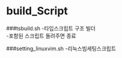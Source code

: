 # build_Script

###tsbuild.sh
-타입스크립트 구조 빌더</br>
-포함된 스크립트 돌려주면 종료



###setting_linuxvim.sh
-리눅스빔세팅스크립트
